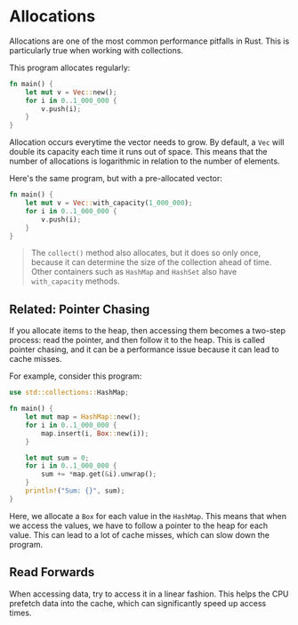 # Allocations

Allocations are one of the most common performance pitfalls in Rust. This is particularly true when working with collections.

This program allocates regularly:

```rust
fn main() {
    let mut v = Vec::new();
    for i in 0..1_000_000 {
        v.push(i);
    }
}
```

Allocation occurs everytime the vector needs to grow. By default, a `Vec` will double its capacity each time it runs out of space. This means that the number of allocations is logarithmic in relation to the number of elements.

Here's the same program, but with a pre-allocated vector:

```rust
fn main() {
    let mut v = Vec::with_capacity(1_000_000);
    for i in 0..1_000_000 {
        v.push(i);
    }
}
```

> The `collect()` method also allocates, but it does so only once, because it can determine the size of the collection ahead of time. Other containers such as `HashMap` and `HashSet` also have `with_capacity` methods.

## Related: Pointer Chasing

If you allocate items to the heap, then accessing them becomes a two-step process: read the pointer, and then follow it to the heap. This is called pointer chasing, and it can be a performance issue because it can lead to cache misses.

For example, consider this program:

```rust
use std::collections::HashMap;

fn main() {
    let mut map = HashMap::new();
    for i in 0..1_000_000 {
        map.insert(i, Box::new(i));
    }

    let mut sum = 0;
    for i in 0..1_000_000 {
        sum += *map.get(&i).unwrap();
    }
    println!("Sum: {}", sum);
}
```

Here, we allocate a `Box` for each value in the `HashMap`. This means that when we access the values, we have to follow a pointer to the heap for each value. This can lead to a lot of cache misses, which can slow down the program.

## Read Forwards

When accessing data, try to access it in a linear fashion. This helps the CPU prefetch data into the cache, which can significantly speed up access times.
